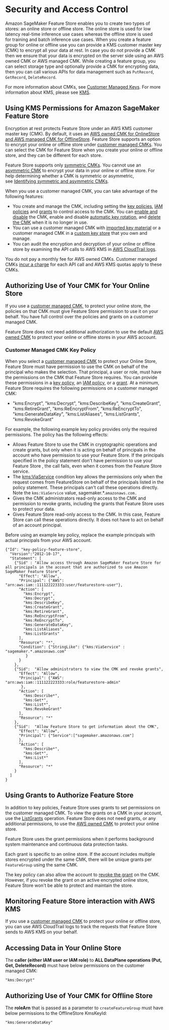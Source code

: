 # Security and Access Control<a name="feature-store-security"></a>

 Amazon SageMaker Feature Store enables you to create two types of stores: an online store or offline store\. The online store is used for low latency real\-time inference use cases whereas the offline store is used for training and batch inference use cases\. When you create a feature group for online or offline use you can provide a KMS customer master key \(CMK\) to encrypt all your data at rest\. In case you do not provide a CMK then we ensure that your data is encrypted on the server side using an AWS owned CMK or AWS managed CMK\. While creating a feature group, you can select storage type and optionally provide a CMK for encrypting data, then you can call various APIs for data management such as `PutRecord`, `GetRecord`, `DeleteRecord`\.  

 For more information about CMKs, see [Customer Managed Keys](https://docs.aws.amazon.com/kms/latest/developerguide/concepts.html#master_keys)\. For more information about KMS, please see [KMS](https://aws.amazon.com/kms/)\.  

## Using KMS Permissions for Amazon SageMaker Feature Store<a name="feature-store-kms-cmk-permissions"></a>

 Encryption at rest protects Feature Store under an AWS KMS customer master key \(CMK\)\. By default, it uses an [AWS owned CMK for OnlineStore and AWS managed CMK for OfflineStore](https://docs.aws.amazon.com/kms/latest/developerguide/concepts.html#aws-owned-cmk)\. Feature Store supports an option to encrypt your online or offline store under [customer managed CMKs](https://docs.aws.amazon.com/kms/latest/developerguide/concepts.html#customer-cmk)\. You can select the CMK for Feature Store when you create your online or offline store, and they can be different for each store\.  

 Feature Store supports only [symmetric CMKs](https://docs.aws.amazon.com/kms/latest/developerguide/symm-asymm-concepts.html#symmetric-cmks)\. You cannot use an [asymmetric CMK](https://docs.aws.amazon.com/kms/latest/developerguide/symm-asymm-concepts.html#asymmetric-cmks) to encrypt your data in your online or offline store\. For help determining whether a CMK is symmetric or asymmetric, see [Identifying symmetric and asymmetric CMKs](https://docs.aws.amazon.com/kms/latest/developerguide/find-symm-asymm.html)\.

When you use a customer managed CMK, you can take advantage of the following features: 
+  You create and manage the CMK, including setting the [key policies](https://docs.aws.amazon.com/kms/latest/developerguide/key-policies.html), [IAM policies](https://docs.aws.amazon.com/kms/latest/developerguide/iam-policies.html) and [grants](https://docs.aws.amazon.com/kms/latest/developerguide/grants.html) to control access to the CMK\. You can [enable and disable](https://docs.aws.amazon.com/kms/latest/developerguide/enabling-keys.html) the CMK, enable and disable [automatic key rotation](https://docs.aws.amazon.com/kms/latest/developerguide/rotate-keys.html), and [delete the CMK](https://docs.aws.amazon.com/kms/latest/developerguide/deleting-keys.html) when it is no longer in use\. 
+  You can use a customer managed CMK with [imported key material](https://docs.aws.amazon.com/kms/latest/developerguide/importing-keys.html) or a customer managed CMK in a [custom key store](https://docs.aws.amazon.com/kms/latest/developerguide/custom-key-store-overview.html) that you own and manage\. 
+  You can audit the encryption and decryption of your online or offline store by examining the API calls to AWS KMS in [AWS CloudTrail logs](https://docs.aws.amazon.com/kms/latest/developerguide/services-dynamodb.html#dynamodb-cmk-trail)\. 

You do not pay a monthly fee for AWS owned CMKs\. Customer managed CMKs [incur a charge](https://aws.amazon.com/kms/pricing/) for each API call and AWS KMS quotas apply to these CMKs\.  

## Authorizing Use of Your CMK for Your Online Store<a name="feature-store-authorizing-cmk-online-store"></a>

 If you use a [customer managed CMK ](https://docs.aws.amazon.com/kms/latest/developerguide/concepts.html#customer-cmk) to protect your online store, the policies on that CMK must give Feature Store permission to use it on your behalf\. You have full control over the policies and grants on a customer managed CMK\.  

 Feature Store does not need additional authorization to use the default [AWS owned CMK](https://docs.aws.amazon.com/kms/latest/developerguide/concepts.html#master_keys) to protect your online or offline stores in your AWS account\.  

### Customer Managed CMK Key Policy<a name="feature-store-customer-managed-cmk-policy"></a>

 When you select a [customer managed CMK](https://docs.aws.amazon.com/kms/latest/developerguide/concepts.html#customer-cmk) to protect your Online Store, Feature Store must have permission to use the CMK on behalf of the principal who makes the selection\. That principal, a user or role, must have the permissions on the CMK that Feature Store requires\. You can provide these permissions in a [key policy](https://docs.aws.amazon.com/kms/latest/developerguide/key-policies.html), an [IAM policy](https://docs.aws.amazon.com/kms/latest/developerguide/iam-policies.html), or a [grant](https://docs.aws.amazon.com/kms/latest/developerguide/grants.html)\. At a minimum, Feature Store requires the following permissions on a customer managed CMK: 
+  "kms:Encrypt", "kms:Decrypt", "kms:DescribeKey", "kms:CreateGrant", "kms:RetireGrant", "kms:ReEncryptFrom", "kms:ReEncryptTo", "kms:GenerateDataKey", "kms:ListAliases", "kms:ListGrants", "kms:RevokeGrant" 

 For example, the following example key policy provides only the required permissions\. The policy has the following effects: 
+  Allows Feature Store to use the CMK in cryptographic operations and create grants, but only when it is acting on behalf of principals in the account who have permission to use your Feature Store\. If the principals specified in the policy statement don't have permission to use your Feature Store , the call fails, even when it comes from the Feature Store service\.  
+  The [kms:ViaService](https://docs.aws.amazon.com/kms/latest/developerguide/policy-conditions.html#conditions-kms-via-service) condition key allows the permissions only when the request comes from FeatureStore on behalf of the principals listed in the policy statement\. These principals can't call these operations directly\. Note the `kms:ViaService` value, sagemaker\.\*\.`amazonaws.com.` 
+  Gives the CMK administrators read\-only access to the CMK and permission to revoke grants, including the grants that Feature Store uses to protect your data\.  
+  Gives Feature Store read\-only access to the CMK\. In this case, Feature Store can call these operations directly\. It does not have to act on behalf of an account principal\.  

 Before using an example key policy, replace the example principals with actual principals from your AWS account\. 

```
{"Id": "key-policy-feature-store",
  "Version":"2012-10-17",
  "Statement": [
    {"Sid" : "Allow access through Amazon SageMaker Feature Store for all principals in the account that are authorized to use Amazon SageMaker Feature Store",
      "Effect": "Allow",
      "Principal": {"AWS": "arn:aws:iam::111122223333:user/featurestore-user"},
      "Action": [
        "kms:Encrypt",
        "kms:Decrypt",
        "kms:DescribeKey",
        "kms:CreateGrant",
        "kms:RetireGrant",
        "kms:ReEncryptFrom",
        "kms:ReEncryptTo",
        "kms:GenerateDataKey",
        "kms:ListAliases",
        "kms:ListGrants"
      ],
      "Resource": "*",      
      "Condition": {"StringLike": {"kms:ViaService" : "sagemaker.*.amazonaws.com"
         }
      }
    },
    {"Sid":  "Allow administrators to view the CMK and revoke grants",
      "Effect": "Allow",
      "Principal": {"AWS": "arn:aws:iam::111122223333:role/featurestore-admin"
       },
      "Action": [
        "kms:Describe*",
        "kms:Get*",
        "kms:List*",
        "kms:RevokeGrant"
      ],
      "Resource": "*"
    },
    {"Sid":  "Allow Feature Store to get information about the CMK",
      "Effect": "Allow",
      "Principal": {"Service":["sagemaker.amazonaws.com"]
      },
      "Action": [
        "kms:Describe*",
        "kms:Get*",
        "kms:List*"
      ],
      "Resource": "*"
    }
  ]
}
```

## Using Grants to Authorize Feature Store<a name="feature-store-using-grants-authorize"></a>

 In addition to key policies, Feature Store uses grants to set permissions on the customer managed CMK\. To view the grants on a CMK in your account, use the [ListGrants](https://docs.aws.amazon.com/kms/latest/APIReference/API_ListGrants.html) operation\. Feature Store does not need grants, or any additional permissions, to use the [AWS owned CMK](https://docs.aws.amazon.com/kms/latest/developerguide/concepts.html#aws-owned-cmk) to protect your online store\.  

 Feature Store uses the grant permissions when it performs background system maintenance and continuous data protection tasks\.  

 Each grant is specific to an online store\. If the account includes multiple stores encrypted under the same CMK, there will be unique grants per `FeatureGroup` using the same CMK\. 

 The key policy can also allow the account to [revoke the grant](https://docs.aws.amazon.com/kms/latest/APIReference/API_RevokeGrant.html) on the CMK\. However, if you revoke the grant on an active encrypted online store, Feature Store won't be able to protect and maintain the store\.  

## Monitoring Feature Store interaction with AWS KMS<a name="feature-store-monitoring-kms-interaction"></a>

 If you use a [customer managed CMK](https://docs.aws.amazon.com/kms/latest/developerguide/concepts.html#customer-cmk) to protect your online or offline store, you can use AWS CloudTrail logs to track the requests that Feature Store sends to AWS KMS on your behalf\.  

## Accessing Data in Your Online Store<a name="feature-store-accessing-data-online-store"></a>

 The **caller \(either IAM user or IAM role\)** to **ALL DataPlane operations \(Put, Get, DeleteRecord\)** must have below permissions on the customer managed CMK: 

```
"kms:Decrypt"
```

## Authorizing Use of Your CMK for Offline Store<a name="feature-store-authorizing-use-cmk-offline-store"></a>

 The **roleArn** that is passed as a parameter to `createFeatureGroup` must have below permissions to the OfflineStore KmsKeyId: 

```
"kms:GenerateDataKey"
```